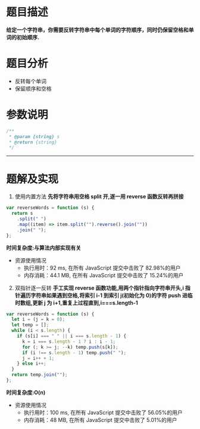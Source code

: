 # 题目描述

**给定一个字符串，你需要反转字符串中每个单词的字符顺序，同时仍保留空格和单词的初始顺序.**

# 题目分析

- 反转每个单词
- 保留顺序和空格

# 参数说明

```js
/**
 * @param {string} s
 * @return {string}
 */
```

---

# 题解及实现

1. 使用内置方法
   **先将字符串用空格 split 开,逐一用 reverse 函数反转再拼接**

```js
var reverseWords = function (s) {
  return s
    .split(" ")
    .map((item) => item.split("").reverse().join(""))
    .join(" ");
};
```

**时间复杂度:与算法内部实现有关**

- 资源使用情况
  - 执行用时：92 ms, 在所有 JavaScript 提交中击败了 82.98%的用户
  - 内存消耗：44.1 MB, 在所有 JavaScript 提交中击败了 15.24%的用户

2. 双指针逐一反转
   **手工实现 reverse 函数功能,用两个指针指向字符串开头,i 指针遍历字符串如果遇到空格,将索引 i-1 到索引 j(初始化为 0)的字符 push 进临时数组,更新 j 为 i+1,重复上过程直到,i===s.length-1**

```js
var reverseWords = function (s) {
  let i = (j = k = 0);
  let temp = [];
  while (i < s.length) {
    if (s[i] === " " || i === s.length - 1) {
      k = i === s.length - 1 ? i : i - 1;
      for (; k >= j; --k) temp.push(s[k]);
      if (i !== s.length - 1) temp.push(" ");
      j = i++ + 1;
    } else i++;
  }
  return temp.join("");
};
```

**时间复杂度:O(n)**

- 资源使用情况
  - 执行用时：100 ms, 在所有 JavaScript 提交中击败了 56.05%的用户
  - 内存消耗：48 MB, 在所有 JavaScript 提交中击败了 5.01%的用户
